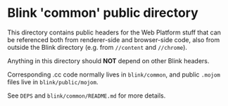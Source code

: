 # Blink 'common' public directory

This directory contains public headers for the Web Platform stuff that can
be referenced both from renderer-side and browser-side code, also from
outside the Blink directory (e.g. from `//content` and `//chrome`).

Anything in this directory should **NOT** depend on other Blink headers.

Corresponding .cc code normally lives in `blink/common`, and public
`.mojom` files live in `blink/public/mojom`.

See `DEPS` and `blink/common/README.md` for more details.
